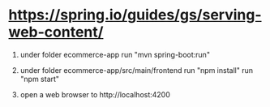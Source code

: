 # https://spring.io/guides/gs/serving-web-content/

1. under folder ecommerce-app 
    run "mvn spring-boot:run"

2. under folder ecommerce-app/src/main/frontend 
    run "npm install"
    run "npm start"

3. open a web browser to http://localhost:4200
   